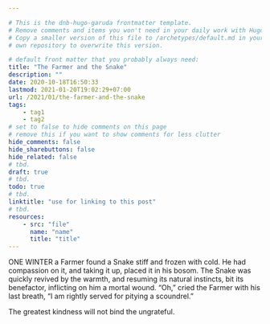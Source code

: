 ```yaml
---

# This is the dnb-hugo-garuda frontmatter template. 
# Remove comments and items you won't need in your daily work with Hugo.
# Copy a smaller version of this file to /archetypes/default.md in your
# own repository to overwrite this version.

# default front matter that you probably always need:
title: "The Farmer and the Snake"
description: ""
date: 2020-10-18T16:50:33
lastmod: 2021-01-20T19:02:29+07:00
url: /2021/01/the-farmer-and-the-snake
tags:
    - tag1
    - tag2
# set to false to hide comments on this page
# remove this if you want to show comments for less clutter
hide_comments: false
hide_sharebuttons: false
hide_related: false
# tbd.
draft: true
# tbd.
todo: true
# tbd.
linktitle: "use for linking to this post"
# tbd.
resources:
    - src: "file"
      name: "name"
      title: "title"
---
```

ONE WINTER a Farmer found a Snake stiff and frozen with cold. He had compassion on it, and taking it up, placed it in his bosom. The Snake was quickly revived by the warmth, and resuming its natural instincts, bit its benefactor, inflicting on him a mortal wound. “Oh,” cried the Farmer with his last breath, “I am rightly served for pitying a scoundrel.”

The greatest kindness will not bind the ungrateful.


